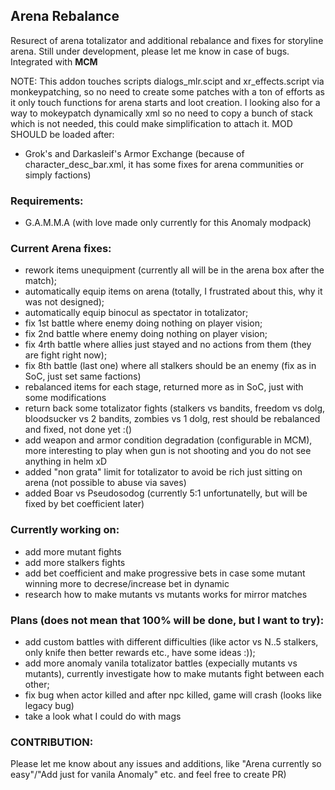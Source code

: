 ## Arena Rebalance

Resurect of arena totalizator and additional rebalance and fixes for storyline arena. Still under development, please let me know in case of bugs. Integrated with **MCM**

NOTE:
This addon touches scripts dialogs_mlr.scipt and xr_effects.script via monkeypatching, so no need to create some patches with a ton of efforts as it only touch functions for arena starts and loot creation.
I looking also for a way to mokeypatch dynamically xml so no need to copy a bunch of stack which is not needed, this could make simplification to attach it.
MOD SHOULD be loaded after:
 - Grok's and Darkasleif's Armor Exchange (because of character_desc_bar.xml, it has some fixes for arena communities or simply factions)

### Requirements:
 - G.A.M.M.A (with love made only currently for this Anomaly modpack)

### Current Arena fixes:
 - rework items unequipment (currently all will be in the arena box after the match);
 - automatically equip items on arena (totally, I frustrated about this, why it was not designed);
 - automatically equip binocul as spectator in totalizator;
 - fix 1st battle where enemy doing nothing on player vision;
 - fix 2nd battle where enemy doing nothing on player vision;
 - fix 4rth battle where allies just stayed and no actions from them (they are fight right now);
 - fix 8th battle (last one) where all stalkers should be an enemy (fix as in SoC, just set same factions)
 - rebalanced items for each stage, returned more as in SoC, just with some modifications
 - return back some totalizator fights (stalkers vs bandits, freedom vs dolg, bloodsucker vs 2 bandits, zombies vs 1 dolg, rest should be rebalanced and fixed, not done yet :()
 - add weapon and armor condition degradation (configurable in MCM), more interesting to play when gun is not shooting and you do not see anything in helm xD
 - added "non grata" limit for totalizator to avoid be rich just sitting on arena (not possible to abuse via saves)
 - added Boar vs Pseudosodog (currently 5:1 unfortunatelly, but will be fixed by bet coefficient later)

### Currently working on:
 - add more mutant fights
 - add more stalkers fights
 - add bet coefficient and make progressive bets in case some mutant winning more to decrese/increase bet in dynamic
 - research how to make mutants vs mutants works for mirror matches


### Plans (does not mean that 100% will be done, but I want to try):
 - add custom battles with different difficulties (like actor vs N..5 stalkers, only knife then better rewards etc., have some ideas :));
 - add more anomaly vanila totalizator battles (expecially mutants vs mutants), currently investigate how to make mutants fight between each other;
 - fix bug when actor killed and after npc killed, game will crash (looks like legacy bug)
 - take a look what I could do with mags

### CONTRIBUTION:
Please let me know about any issues and additions, like "Arena currently so easy"/"Add just for vanila Anomaly" etc. and feel free to create PR)
